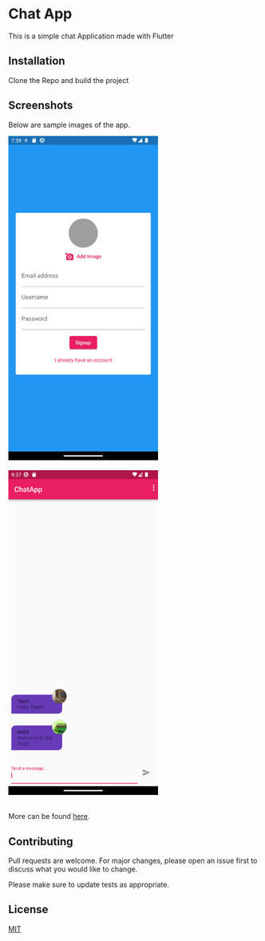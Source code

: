 


# Chat App
This is a simple chat Application made with Flutter


## Installation

Clone the Repo and build the project

## Screenshots

Below are sample images of the app.

  
<kbd> 
<img src="https://github.com/albusaidyy/chat_app/blob/master/assets/screenshots/2.png" alt="Screenshot 2" width="300" >
</kbd>
<br>
<br>



<kbd> 
<img src="https://github.com/albusaidyy/chat_app/blob/master/assets/screenshots/4.png" alt="Screenshot 4" width="300" >
</kbd>
<br>
<br>

More can be found [here](https://github.com/albusaidyy/chat_app/tree/master/assets/screenshots).






## Contributing
Pull requests are welcome. For major changes, please open an issue first to discuss what you would like to change.

Please make sure to update tests as appropriate.

## License
[MIT](https://choosealicense.com/licenses/mit/)
